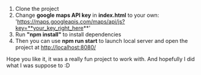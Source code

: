 1. Clone the project
2. Change **google maps API key** in **index.html** to your own: 'https://maps.googleapis.com/maps/api/js?key=**your_key_right_here**'
3. Run **"npm install"** to install dependencies
4. Then you can use **npm run start** to launch local server and open the project at [http://localhost:8080/](http://localhost:8080/)

Hope you like it, it was a really fun project to work with.
And hopefully I did what I was suppose to :D